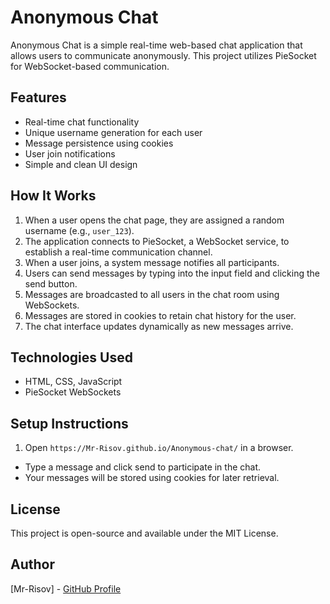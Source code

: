 # Anonymous Chat

Anonymous Chat is a simple real-time web-based chat application that allows users to communicate anonymously. This project utilizes PieSocket for WebSocket-based communication.

## Features
- Real-time chat functionality
- Unique username generation for each user
- Message persistence using cookies
- User join notifications
- Simple and clean UI design

## How It Works
1. When a user opens the chat page, they are assigned a random username (e.g., `user_123`).
2. The application connects to PieSocket, a WebSocket service, to establish a real-time communication channel.
3. When a user joins, a system message notifies all participants.
4. Users can send messages by typing into the input field and clicking the send button.
5. Messages are broadcasted to all users in the chat room using WebSockets.
6. Messages are stored in cookies to retain chat history for the user.
7. The chat interface updates dynamically as new messages arrive.

## Technologies Used
- HTML, CSS, JavaScript
- PieSocket WebSockets

## Setup Instructions
1. Open `https://Mr-Risov.github.io/Anonymous-chat/` in a browser.
- Type a message and click send to participate in the chat.
- Your messages will be stored using cookies for later retrieval.

## License
This project is open-source and available under the MIT License.

## Author
[Mr-Risov] - [GitHub Profile](https://github.com/Mr-Risov/)



